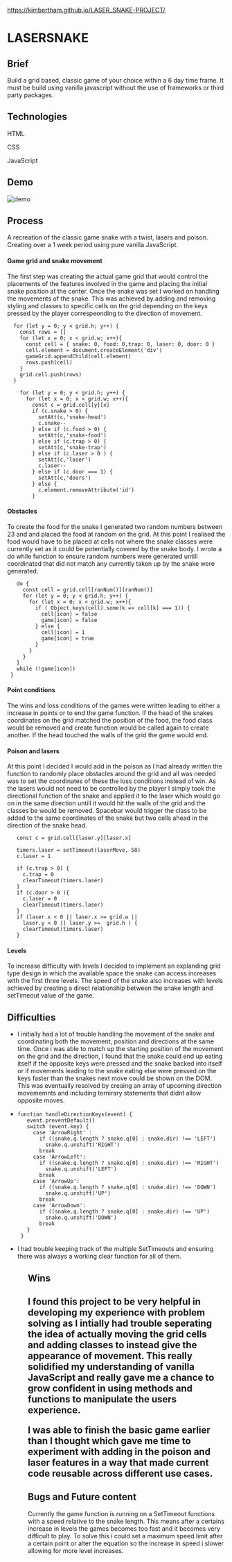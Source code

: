 https://kimbertham.github.io/LASER_SNAKE-PROJECT/

<h1> LASERSNAKE </h1>

<h2> Brief </h2> 
<p> Build a grid based, classic game of your choice within a 6 day time frame. It must be build using vanilla javascript without the use of frameworks or third party packages. </p>

<h2> Technologies </h2>
<p>HTML</p>
<p>CSS</p>
<p>JavaScript</p>

<h2> Demo </h2>
<img src='https://i.imgur.com/s40DynM.gif' alt='demo' />
 
<h2> Process </h2>
<p>A recreation of the classic game snake with a twist, lasers and poison. Creating over a 1 week period using pure vanilla JavaScript.

<h4> Game grid and snake movement</h4>
<p> The first step was creating the actual game grid that would control the placements of the features involved in the game and placing the initial snake position at the center. Once the snake was set I worked on handling the movements of the snake. This was achieved by adding and removing styling and classes to specific cells on the grid depending on the keys pressed by the player correspeonding to the direction of movement. </p>

``` 
  for (let y = 0; y < grid.h; y++) { 
    const rows = [] 
    for (let x = 0; x < grid.w; x++){
      const cell = { snake: 0, food: 0,trap: 0, laser: 0, door: 0 } 
      cell.element = document.createElement('div')
      gameGrid.appendChild(cell.element) 
      rows.push(cell)
    }
    grid.cell.push(rows) 
  } 
```
```
    for (let y = 0; y < grid.h; y++) { 
      for (let x = 0; x < grid.w; x++){
        const c = grid.cell[y][x]
        if (c.snake > 0) {
          setAtt(c,'snake-head')
          c.snake--
        } else if (c.food > 0) {
          setAtt(c,'snake-food')
        } else if (c.trap > 0) {
          setAtt(c,'snake-trap')
        } else if (c.laser > 0 ) {
          setAtt(c,'laser') 
          c.laser--
        } else if (c.door === 1) {
          setAtt(c,'doors') 
        } else {
          c.element.removeAttribute('id')
        } 
 ```

<h4>Obstacles</h4>
 <p> To create the food for the snake I generated two random numbers between 23 and and placed the food at random on the grid. At this point I realised the food would have to be placed at cells not where the snake classes were currently set as it could be potentially covered by the snake body. I wrote a do while function to ensure random numbers were generated untill coordinated that did not match any currently taken up by the snake were generated. <p>
 
 ```
    do { 
      const cell = grid.cell[ranNum()][ranNum()]
      for (let y = 0; y < grid.h; y++) { 
        for (let x = 0; x < grid.w; x++){
          if ( Object.keys(cell).some(k => cell[k] === 1)) {
            cell[icon] = false
            game[icon] = false
          } else {
            cell[icon] = 1
            game[icon] = true
          }
        }
      }
    }
    while (!game[icon])
  }
  ```
 
 <h4>Point conditions</h4>
 <p> The wins and loss conditions of the games were written leading to either a increase in points or to end the game function. If the head of the snakes coordinates on the grid matched the position of the food, the food class would be removed and create function would be called again to create another. If the head touched the walls of the grid the game would end.<p>
 
 <h4> Poison and lasers</h4>
 <p> At this point I decided I would add in the poison as I had already written the function to randomly place obstacles around the grid and all was needed was to set the coordinates of these the loss conditions instead of win. As the lasers would not need to be controlled by the player I simply took the directional function of the snake and applied it to the laser which would go on in the same direction untill it would hit the walls of the grid and the classes be would be removed. Spacebar would trigger the class to be added to the same coordinates of the snake but two cells ahead in the direction of the snake head. </p>
 
 ```
    const c = grid.cell[laser.y][laser.x]

    timers.laser = setTimeout(laserMove, 50)
    c.laser = 1

    if (c.trap > 0) {
      c.trap = 0
      clearTimeout(timers.laser)
    } 
    if (c.door > 0 ){
      c.laser = 0 
      clearTimeout(timers.laser)
    } 
    if (laser.x < 0 || laser.x >= grid.w ||
      laser.y < 0 || laser.y >=  grid.h ) {
      clearTimeout(timers.laser)
    }

 ```
 
 <h4> Levels </h4>
<p> To increase difficulty with levels I decided to implement an explanding grid type design in which the available space the snake can access increases with the first three levels. The speed of the snake also increases with levels achieved by creating a direct relationship between the snake length and setTimeout value of the game.</p>


<h2> Difficulties </h2>
<ul>
<li> <p> I initially had a lot of trouble handling the movement of the snake and coordinating both the movement, position and directions at the same time. Once i was able to match up the starting position of the movement on the grid and the direction, I found that the snake could end up eating itself if the opposite keys were pressed and the snake backed into itself or if movements leading to the snake eating else were pressed on the keys faster than the snakes next move could be shown on the DOM. This was eventually resolved by creaing an array of upcoming direction movememnts and including ternirary statements that didnt allow opposite moves. <p><li>
 
 ``` 
 function handleDirectionKeys(event) {
    event.preventDefault()
    switch (event.key) {
      case 'ArrowRight' :
        if ((snake.q.length ? snake.q[0] : snake.dir) !== 'LEFT') 
          snake.q.unshift('RIGHT')
        break
      case 'ArrowLeft': 
        if ((snake.q.length ? snake.q[0] : snake.dir) !== 'RIGHT') 
          snake.q.unshift('LEFT')
        break
      case 'ArrowUp': 
        if ((snake.q.length ? snake.q[0] : snake.dir) !== 'DOWN') 
          snake.q.unshift('UP')
        break
      case 'ArrowDown':
        if ((snake.q.length ? snake.q[0] : snake.dir) !== 'UP') 
          snake.q.unshift('DOWN')
        break
    }
  }
 ```
<li><p>I had trouble keeping track of the multiple SetTimeouts and ensuring there was always a working clear function for all of them. </p></li>
 <ul>

<h2> Wins <h2>
 <p> I found this project to be very helpful in developing my experience with problem solving as I intially had trouble seperating the idea of actually moving the grid cells and adding classes to instead give the appearance of movement. This really solidified my understanding of vanilla JavaScript and really gave me a chance to grow confident in using methods and functions to manipulate the users experience. </p>
<p> I was able to finish the basic game earlier than I thought which gave me time to experiment with adding in the poison and laser features in a way that made current code reusable across different use cases.
 
 <h2> Bugs and Future content </h2>
 <p> Currently the game function is running on a SetTimeout functions with a speed relative to the snake length. This means after a certains increase in levels the games becomes too fast and it becomes very difficult to play. To solve this i could set a maximum speed limit after a certain point or alter the equation so the increase in speed i slower allowing for more level increases. 
 

